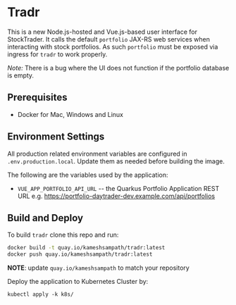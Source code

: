 # Tradr

This is a new Node.js-hosted and Vue.js-based user interface for StockTrader.  It calls the default `portfolio`
JAX-RS web services when interacting with stock portfolios. As such `portfolio` must be exposed via ingress for `tradr` to work properly.

*Note:* There is a bug where the UI does not function if the portfolio database is empty.  

## Prerequisites

- Docker for Mac, Windows and Linux

## Environment Settings

All production related environment variables are configured in `.env.production.local`.
Update them as needed before building the image.

The following are the variables used by the application:

- `VUE_APP_PORTFOLIO_API_URL` -- the Quarkus Portfolio Application REST URL e.g. <https://portfolio-daytrader-dev.example.com/api/portfolios>

## Build and Deploy

To build `tradr` clone this repo and run:

```bash
docker build -t quay.io/kameshsampath/tradr:latest
docker push quay.io/kameshsampath/tradr:latest
```

__NOTE__: update `quay.io/kameshsampath` to match your repository

Deploy the application to Kubernetes Cluster by:

```shell
kubectl apply -k k8s/
```
